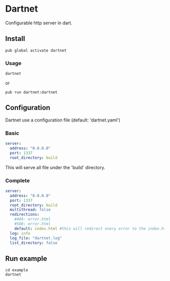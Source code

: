 # Dartnet
Configurable http server in dart.

## Install

`pub global activate dartnet`

### Usage
`dartnet`

or

`pub run dartnet:dartnet`

## Configuration

Dartnet use a configuration file (default: 'dartnet.yaml')

### Basic
```yaml
server:
  address: "0.0.0.0"
  port: 1337
  root_directory: build
```

This will serve all file under the 'build' directory.

### Complete

```yaml
server:
  address: "0.0.0.0"
  port: 1337
  root_directory: build
  multithread: false
  redirections:
    #404: error.html
    #500: error.html
    default: index.html #this will redirect every error to the index.html file
  log: info
  log_file: "dartnet.log"
  list_directory: false
```

## Run example

```
cd example
dartnet
```